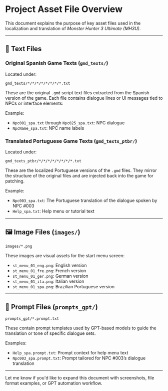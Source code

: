 # Project Asset File Overview

This document explains the purpose of key asset files used in the localization and translation of *Monster Hunter 3 Ultimate (MH3U)*.

---

## 📝 Text Files

### Original Spanish Game Texts (`gmd_texts/`)

Located under:

```
gmd_texts/*/*/*/*/*/*/*/*.txt
```

These are the original `.gmd` script text files extracted from the Spanish version of the game. Each file contains dialogue lines or UI messages tied to NPCs or interface elements:

Example:

* `Npc001_spa.txt` through `Npc025_spa.txt`: NPC dialogue
* `NpcName_spa.txt`: NPC name labels

### Translated Portuguese Game Texts (`gmd_texts_ptbr/`)

Located under:

```
gmd_texts_ptbr/*/*/*/*/*/*/*/*.txt
```

These are the localized Portuguese versions of the `.gmd` files. They mirror the structure of the original files and are injected back into the game for patching.

Example:

* `Npc003_spa.txt`: The Portuguese translation of the dialogue spoken by NPC #003
* `Help_spa.txt`: Help menu or tutorial text

---

## 🖼️ Image Files (`images/`)

```
images/*.png
```

These images are visual assets for the start menu screen:

* `st_menu_01_eng.png`: English version
* `st_menu_01_fre.png`: French version
* `st_menu_01_ger.png`: German version
* `st_menu_01_ita.png`: Italian version
* `st_menu_01_spa.png`: Brazilian Portuguese version


---

## 💬 Prompt Files (`prompts_gpt/`)

```
prompts_gpt/*.prompt.txt
```

These contain prompt templates used by GPT-based models to guide the translation or tone of specific dialogue sets.

Examples:

* `Help_spa.prompt.txt`: Prompt context for help menu text
* `Npc003_spa.prompt.txt`: Prompt tailored for NPC #003’s dialogue translation

---

Let me know if you'd like to expand this document with screenshots, file format examples, or GPT automation workflow.
